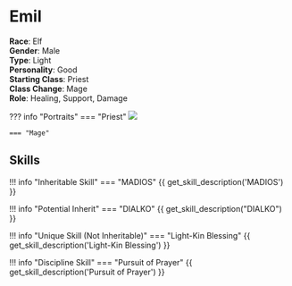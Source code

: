 # Emil

**Race**: Elf  
**Gender**: Male  
**Type**: Light  
**Personality**: Good  
**Starting Class**: Priest  
**Class Change**: Mage  
**Role**: Healing, Support, Damage

??? info "Portraits"
    === "Priest"
        ![](../img/emil-priest.png)

    === "Mage"

## Skills

!!! info "Inheritable Skill"
    === "MADIOS"
        {{ get_skill_description('MADIOS') }}

!!! info "Potential Inherit"
    === "DIALKO"
        {{ get_skill_description("DIALKO") }}
        
!!! info "Unique Skill (Not Inheritable)"
    === "Light-Kin Blessing"
        {{ get_skill_description('Light-Kin Blessing') }}
        
!!! info "Discipline Skill"
    === "Pursuit of Prayer"
        {{ get_skill_description('Pursuit of Prayer') }}
